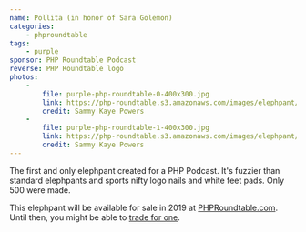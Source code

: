 ```yaml
---
name: Pollita (in honor of Sara Golemon)
categories:
    - phproundtable
tags:
    - purple
sponsor: PHP Roundtable Podcast
reverse: PHP Roundtable logo
photos:
    -
        file: purple-php-roundtable-0-400x300.jpg
        link: https://php-roundtable.s3.amazonaws.com/images/elephpant/php-roundtable-elephpant-right-side.jpg
        credit: Sammy Kaye Powers
    -
        file: purple-php-roundtable-1-400x300.jpg
        link: https://php-roundtable.s3.amazonaws.com/images/elephpant/php-roundtable-elephpant-left-side.jpg
        credit: Sammy Kaye Powers
---
```

The first and only elephpant created for a PHP Podcast. It's fuzzier than standard
elephpants and sports nifty logo nails and white feet pads. Only 500 were made.

This elephpant will be available for sale in 2019 at
[PHPRoundtable.com](https://www.phproundtable.com/get-an-elephpant). Until then, you
might be able to [trade for one](https://www.phproundtable.com/get-an-elephpant#trade).
